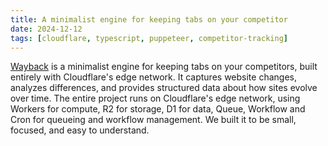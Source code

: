 ```yaml
---
title: A minimalist engine for keeping tabs on your competitor
date: 2024-12-12
tags: [cloudflare, typescript, puppeteer, competitor-tracking]
---
```


[Wayback](https://github.com/wizenheimer/wayback) is a minimalist engine for keeping tabs on your competitors, built entirely with Cloudflare's edge network.  It captures website changes, analyzes differences, and provides structured data about how sites evolve over time. The entire project runs on Cloudflare's edge network, using Workers for compute, R2 for storage, D1 for data, Queue, Workflow and Cron for queueing and workflow management. We built it to be small, focused, and easy to understand.